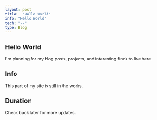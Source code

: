 ```yaml
---
layout: post
title:  "Hello World"
info: "Hello World"
tech: "--"
type: Blog 
---
```


## Hello World
I'm planning for my blog posts, projects, and interesting finds to live here.

## Info
This part of my site is still in the works.

## Duration 
Check back later for more updates.